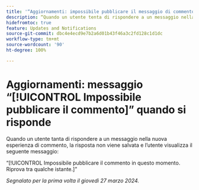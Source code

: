 ```yaml
---
title: '“Aggiornamenti: impossibile pubblicare il messaggio di commento quando si risponde”'
description: “Quando un utente tenta di rispondere a un messaggio nella nuova esperienza di commento, la risposta non viene salvata e l’utente visualizza un messaggio.”
hidefromtoc: true
feature: Updates and Notifications
source-git-commit: dbc4e4ecd9e7b2a6d01b43f46a3c2fd128c1d1dc
workflow-type: tm+mt
source-wordcount: '90'
ht-degree: 100%

---
```



# Aggiornamenti: messaggio “[!UICONTROL Impossibile pubblicare il commento]” quando si risponde

<!--

>[!NOTE]
>
>This issue was fixed on April 11, 2024.

-->

Quando un utente tanta di rispondere a un messaggio nella nuova esperienza di commento, la risposta non viene salvata e l’utente visualizza il seguente messaggio:

“[!UICONTROL Impossibile pubblicare il commento in questo momento. Riprova tra qualche istante.]”

_Segnalato per la prima volta il giovedì 27 marzo 2024._

